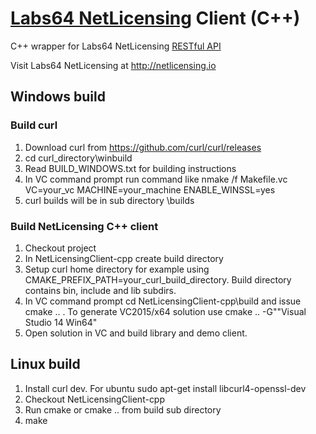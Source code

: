 # [Labs64 NetLicensing](http://netlicensing.io) Client (C++)

C++ wrapper for Labs64 NetLicensing [RESTful API](http://l64.cc/nl10)

Visit Labs64 NetLicensing at http://netlicensing.io

## Windows build 

### Build curl
1. Download curl from https://github.com/curl/curl/releases
2. cd curl_directory\winbuild
3. Read BUILD_WINDOWS.txt for building instructions
4. In VC command prompt run command like nmake /f Makefile.vc VC=your_vc MACHINE=your_machine ENABLE_WINSSL=yes
5. curl builds will be in sub directory \builds

### Build NetLicensing C++ client
1. Checkout project
2. In NetLicensingClient-cpp create build directory
3. Setup curl home directory for example using CMAKE_PREFIX_PATH=your_curl_build_directory. Build directory contains bin, include and lib subdirs.
3. In VC command prompt cd NetLicensingClient-cpp\build and issue cmake .. . To generate VC2015/x64 solution use cmake .. -G""Visual Studio 14 Win64" 
2. Open solution in VC and build library and demo client.

## Linux build
1. Install curl dev. For ubuntu sudo apt-get install libcurl4-openssl-dev
2. Checkout NetLicensingClient-cpp
3. Run cmake or cmake .. from build sub directory
4. make
